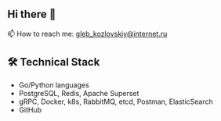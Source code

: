 ## Hi there 👋

 📫 How to reach me: <a href='mailto:gleb_kozlovskiy@internet.ru'>gleb_kozlovskiy@internet.ru</a>
</p>

## 🛠 Technical Stack
*   Go/Python languages
*   PostgreSQL, Redis, Apache Superset
*   gRPC, Docker, k8s, RabbitMQ, etcd, Postman, ElasticSearch
*   GitHub

<!--
**glekoz/glekoz** is a ✨ _special_ ✨ repository because its `README.md` (this file) appears on your GitHub profile.

Here are some ideas to get you started:

- 🔭 I’m currently working on ...
- 🌱 I’m currently learning ...
- 👯 I’m looking to collaborate on ...
- 🤔 I’m looking for help with ...
- 💬 Ask me about ...
- 📫 How to reach me: ...
- 😄 Pronouns: ...
- ⚡ Fun fact: ...
-->
